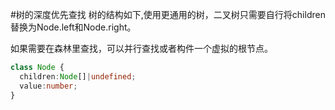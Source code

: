 #树的深度优先查找
树的结构如下,使用更通用的树，二叉树只需要自行将children替换为Node.left和Node.right。

如果需要在森林里查找，可以并行查找或者构件一个虚拟的根节点。
```typescript
class Node {
  children:Node[]|undefined;
  value:number;
}
```
